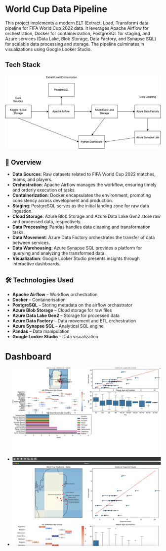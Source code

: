 # World Cup Data Pipeline

This project implements a modern ELT (Extract, Load, Transform) data pipeline for FIFA World Cup 2022 data. It leverages Apache Airflow for orchestration, Docker for containerization, PostgreSQL for staging, and Azure services (Data Lake, Blob Storage, Data Factory, and Synapse SQL) for scalable data processing and storage. The pipeline culminates in visualizations using Google Looker Studio.

## Tech Stack
![Tech Stack](data_engineering_tech_stack.drawio.png)

## 🚀 Overview

- **Data Sources**: Raw datasets related to FIFA World Cup 2022 matches, teams, and players.
- **Orchestration**: Apache Airflow manages the workflow, ensuring timely and orderly execution of tasks.
- **Containerization**: Docker encapsulates the environment, promoting consistency across development and production.
- **Staging**: PostgreSQL serves as the initial landing zone for raw data ingestion.
- **Cloud Storage**: Azure Blob Storage and Azure Data Lake Gen2 store raw and processed data, respectively.
- **Data Processing**: Pandas handles data cleaning and transformation tasks.
- **Data Movement**: Azure Data Factory orchestrates the transfer of data between services.
- **Data Warehousing**: Azure Synapse SQL provides a platform for querying and analyzing the transformed data.
- **Visualization**: Google Looker Studio presents insights through interactive dashboards.

## 🛠️ Technologies Used

- **Apache Airflow** – Workflow orchestration
- **Docker** – Containerisation
- **PostgreSQL** – Storing metadata on the airflow orchastrator
- **Azure Blob Storage** – Cloud storage for raw files
- **Azure Data Lake Gen2** – Storage for processed data
- **Azure Data Factory** – Data movement and ETL orchestration
- **Azure Synapse SQL** – Analytical SQL engine
- **Pandas** – Data manipulation
- **Google Looker Studio** – Data visualization

# Dashboard
- ![Dashboard Preview](./dashboard_1.png)
- ![Dashboard Preview 2](dashboard_2.png)
